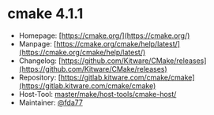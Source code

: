 # cmake 4.1.1
  - Homepage: [https://cmake.org/](https://cmake.org/)
  - Manpage: [https://cmake.org/cmake/help/latest/](https://cmake.org/cmake/help/latest/)
  - Changelog: [https://github.com/Kitware/CMake/releases](https://github.com/Kitware/CMake/releases)
  - Repository: [https://gitlab.kitware.com/cmake/cmake](https://gitlab.kitware.com/cmake/cmake)
  - Host-Tool: [master/make/host-tools/cmake-host/](https://github.com/Freetz-NG/freetz-ng/tree/master/make/host-tools/cmake-host/)
  - Maintainer: [@fda77](https://github.com/fda77)

